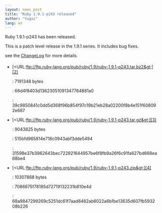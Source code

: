 ```yaml
---
layout: news_post
title: "Ruby 1.9.1-p243 released"
author: "Yugui"
lang: en
---
```


Ruby 1.9.1-p243 has been released.

This is a patch level release in the 1.9.1 series. It includes bug
fixes.

see the [ChangeLog][1] for more details.

#### 

* [&lt;URL:ftp://ftp.ruby-lang.org/pub/ruby/1.9/ruby-1.9.1-p243.tar.bz2&gt;][2]
  
  : 7191348 bytes
  
  
  : 66d4f8403d13623051091347764881a0
  
  
  : 39c9850841c0dd5d368f96b854f97c19b21eb28a02200f8b4e151f608092e687

* [&lt;URL:ftp://ftp.ruby-lang.org/pub/ruby/1.9/ruby-1.9.1-p243.tar.gz&gt;][3]
  
  : 9043825 bytes
  
  
  : 515bfd965814e718c0943abf3dde5494
  
  
  : 31598e37b3962643bec722921644957be6f8fb9a26f6c91fa627bd668ea68be4

* [&lt;URL:ftp://ftp.ruby-lang.org/pub/ruby/1.9/ruby-1.9.1-p243.zip&gt;][4]
  
  : 10307868 bytes
  
  
  : 7086675f78185d72719132231b810e4d
  
  
  : 68a9847299269c5251dc61f7aad8482ab6022a6b1be13635d607fb593208b226



[1]: http://svn.ruby-lang.org/repos/ruby/branches/ruby_1_9_1/ChangeLog 
[2]: ftp://ftp.ruby-lang.org/pub/ruby/1.9/ruby-1.9.1-p243.tar.bz2 
[3]: ftp://ftp.ruby-lang.org/pub/ruby/1.9/ruby-1.9.1-p243.tar.gz 
[4]: ftp://ftp.ruby-lang.org/pub/ruby/1.9/ruby-1.9.1-p243.zip 
